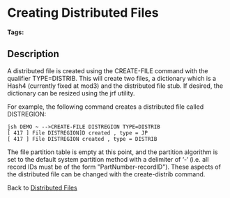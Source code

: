 # Creating Distributed Files

<PageHeader />

**Tags:**
<badge text='distributed files' vertical='middle' />

## Description

A distributed file is created using the CREATE-FILE command with the qualifier TYPE=DISTRIB. This will create two files, a dictionary which is a Hash4 (currently fixed at mod3) and the distributed file stub. If desired, the dictionary can be resized using the jrf utility.

For example, the following command creates a distributed file called DISTREGION:

```
jsh DEMO ~ -->CREATE-FILE DISTREGION TYPE=DISTRIB
[ 417 ] File DISTREGION]D created , type = JP
[ 417 ] File DISTREGION created , type = DISTRIB
```

The file partition table is empty at this point, and the partition algorithm is set to the default system partition method with a delimiter of ‘-‘ (i.e. all record IDs must be of the form "PartNumber-recordID"). These aspects of the distributed file can be changed with the create-distrib command.

Back to [Distributed Files](./../README.md)
